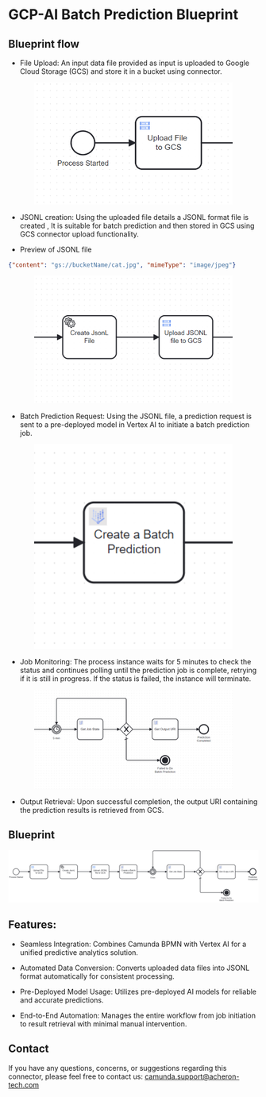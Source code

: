 # GCP-AI Batch Prediction Blueprint

## Blueprint flow
- File Upload: An input data file provided as input is uploaded to Google Cloud Storage (GCS) and store it in a bucket using connector.

<p align="center">
<img src="assets/uploadtoGCS.png" alt="uploadtoGCS" width="400" />
</p>

- JSONL creation: Using the uploaded file details a JSONL format file is created , It is suitable for batch prediction and then stored in GCS using GCS connector upload functionality.

- Preview of JSONL file 
```json
{"content": "gs://bucketName/cat.jpg", "mimeType": "image/jpeg"}

```
<p align="center">
<img src="assets/create&uploadJSONL.png" alt="create&uploadJSONL" width="400" />
</p>

- Batch Prediction Request: Using the JSONL file, a prediction request is sent to a pre-deployed model in Vertex AI to initiate a batch prediction job.

<p align="center">
<img src="assets/createBatch.png" alt="createBatch" width="400" />
</p>

- Job Monitoring: The process instance waits for 5 minutes to check the status and continues polling until the prediction job is complete, retrying if it is still in progress. If the status is failed, the instance will terminate.

<p align="center">
<img src="assets/jobMonitoring.png" alt="jobMonitoring" width="400" />
</p>

- Output Retrieval: Upon successful completion, the output URI containing the prediction results is retrieved from GCS.

## Blueprint 
<p align="center">
<img src="assets/gcp-batch-predicton.png" alt="gcp-batch-predicton" width="600" />
</p>

## Features:

- Seamless Integration: Combines Camunda BPMN with Vertex AI for a unified predictive analytics solution.

- Automated Data Conversion: Converts uploaded data files into JSONL format automatically for consistent processing.


- Pre-Deployed Model Usage: Utilizes pre-deployed AI models for reliable and accurate predictions.

- End-to-End Automation: Manages the entire workflow from job initiation to result retrieval with minimal manual intervention.

## Contact
If you have any questions, concerns, or suggestions regarding this connector, please feel free to contact us: camunda.support@acheron-tech.com